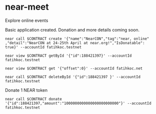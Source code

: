 # near-meet
Explore online events 

Basic application created. Donation and more details coming soon.

    near call $CONTRACT create '{"name":"NearCON","tag":"near, online" ,"detail":"NearCON at 24-25th April at near.org!","IsDonatable": true}' --accountId fatihkoc.testnet

    near view $CONTRACT getById '{"id":188421397}' --accountId fatihkoc.testnet

    near view $CONTRACT get '{"offset":0}' --accountId fatihkoc.net

    near call $CONTRACT deleteById '{"id":188421397 }' --accountId fatihkoc.testnet

Donate 1 NEAR token

    near call $CONTRACT donate '{"id":188421397,"amount":"1000000000000000000000000"}' --accountId fatihkoc.testnet